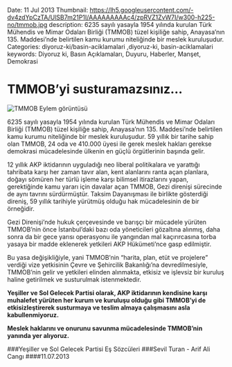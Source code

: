 Date: 11 Jul 2013
Thumbnail: https://lh5.googleusercontent.com/-dv4zdYpCzTA/UlSB7m21P1I/AAAAAAAAAc4/zpRVZ1ZvW7I/w300-h225-no/tmmob.jpg
description: 6235 sayılı yasayla 1954 yılında kurulan Türk Mühendis ve Mimar Odaları Birliği (TMMOB) tüzel kişiliğe sahip, Anayasa’nın 135. Maddesi’nde belirtilen kamu kurumu niteliğinde bir meslek kuruluşudur. 
Categories: diyoruz-ki/basin-aciklamalari ,diyoruz-ki, basin-aciklamalari
keywords: Diyoruz ki, Basın Açıklamaları, Duyuru, Haberler, Manşet, Demokrasi

# TMMOB’yi susturamazsınız…

![TMMOB Eylem görüntüsü](https://lh5.googleusercontent.com/-dv4zdYpCzTA/UlSB7m21P1I/AAAAAAAAAc4/zpRVZ1ZvW7I/w300-h225-no/tmmob.jpg)

6235 sayılı yasayla 1954 yılında kurulan Türk Mühendis ve Mimar Odaları Birliği (TMMOB) tüzel kişiliğe sahip, Anayasa’nın 135. Maddesi’nde belirtilen kamu kurumu niteliğinde bir meslek kuruluşudur. 59 yıllık bir tarihe sahip olan TMMOB, 24 oda ve 410.000 üyesi ile gerek meslek hakları gerekse demokrasi mücadelesinde ülkenin en güçlü örgütlerinin başında gelir.

12 yıllık AKP iktidarının uyguladığı neo liberal politikalara ve yarattığı tahribata karşı her zaman tavır alan, kent alanlarını ranta açan planlara, doğayı sömüren her türlü işleme karşı bilimsel itirazlarını yapan, gerektiğinde kamu yararı için davalar açan TMMOB, Gezi direnişi sürecinde de aynı tavrını sürdürmüştür. Taksim Dayanışması ile birlikte gösterdiği direniş, 59 yıllık tarihiyle yürütmüş olduğu hak mücadelesinin de bir örneğidir.

Gezi Direnişi’nde hukuk çerçevesinde ve barışçı bir mücadele yürüten TMMOB’nin önce İstanbul’daki bazı oda yöneticileri gözaltına alınmış, daha sonra da bir gece yarısı operasyonu ile yangından mal kaçırırcasına torba yasaya bir madde eklenerek yetkileri AKP Hükümeti’nce gasp edilmiştir.

Bu yasa değişikliğiyle, yani TMMOB’nin “harita, plan, etüt ve projelere” verdiği vize yetkisinin Çevre ve Şehircilik Bakanlığı’na devredilmesiyle, TMMOB’nin gelir ve yetkileri elinden alınmakta, etkisiz ve işlevsiz bir kuruluş haline getirilmek ve susturulmak istenmektedir.

**Yeşiller ve Sol Gelecek Partisi olarak, AKP iktidarının kendisine karşı muhalefet yürüten her kurum ve kuruluşu olduğu gibi TMMOB’yi de etkisizleştirerek susturmaya ve teslim almaya çalışmasını asla kabullenmiyoruz.**

**Meslek haklarını ve onurunu savunma mücadelesinde TMMOB’nin yanında yer alıyoruz.**


###Yeşiller ve Sol Gelecek Partisi Eş Sözcüleri
###Sevil Turan - Arif Ali Cangı
####11.07.2013
